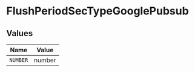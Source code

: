 # FlushPeriodSecTypeGooglePubsub


## Values

| Name     | Value    |
| -------- | -------- |
| `NUMBER` | number   |